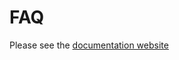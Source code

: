 # FAQ

Please see the [documentation website](https://docs.ddb.mrprimate.co.uk/docs/faqs/ddb-importer)
